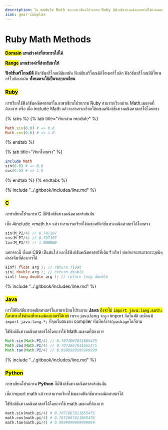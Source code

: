 ```yaml
---
description: ใน module Math ของภาษาเขียนโปรแกรม Ruby มีฟังก์ชันทางคณิตศาสตร์ที่ใช้ผ่านเมธอด
icon: gear-complex
---
```


# Ruby Math Methods

<mark style="color:$success;">**Domain**</mark>**&#x20;แทนช่วงค่าที่สามารถใส่ได้**

<mark style="color:$warning;">**Range**</mark>**&#x20;แทนช่วงค่าที่ส่งกลับมาให้**

**ฟังก์ชันตรีโกณมิติ** ฟังก์ชันตรีโกณมิติผกผัน ฟังก์ชันตรีโกณมิติไฮเพอร์โบลิก ฟังก์ชันตรีโกณมิติไฮเพอร์โบลิกผกผัน **ทั้งหมดจะใช้เป็นระบบเรเดียน**

### <mark style="color:$danger;">Ruby</mark>

การเรียกใช้ฟังก์ชันคณิตศาสตร์ในภาษาเขียนโปรแกรม Ruby สามารถเรียกผ่าน Math.เมธอดที่ต้องการ หรือ เมื่อ include Math แล้วจะสามารถเรียกใช้เมธอดฟังก์ชันทางคณิตศาสตร์ได้โดยตรง

{% tabs %}
{% tab title="เรียกผ่าน module" %}
```ruby
Math.sin(0.0) # => 0.0
Math.cos(0.0) # => 1.0
```
{% endtab %}

{% tab title="เรียกโดยตรง" %}
```ruby
include Math
sin(0.0) # => 0.0
cos(0.0) # => 1.0
```
{% endtab %}
{% endtabs %}

{% include "../.gitbook/includes/line.md" %}

### <mark style="color:$danger;">C</mark>

ภาษาเขียนโปรแกรม C ก็มีฟังก์ชันทางคณิตศาสตร์เช่นกัน

เมื่อ #include \<math.h> แล้วจะสามารถเรียกใช้เมธอดฟังก์ชันทางคณิตศาสตร์ได้โดยตรง

```c
sin(M_PI/4) // 0.707107
cos(M_PI/4) // 0.707107
tan(M_PI/4) // 1.000000
```

นอกจากนี้ ตั้งแต่ C99 เป็นต้นไป หากใช้ฟังก์ชันคณิตศาสตร์ที่เติม f หรือ l ต่อท้ายจะสามารถระบุชนิดค่าส่งคืนที่ต้องการได้

```c
sinf( float arg ); // return float
sin( double arg ); // return double
sinl( long double arg ); // return long double
```

{% include "../.gitbook/includes/line.md" %}

### <mark style="color:$danger;">Java</mark>

การใช้ฟังก์ชันทางคณิตศาสตร์ในภาษาเขียนโปรแกรม **Java** <mark style="color:$info;">ถึงจะไม่</mark> <mark style="color:$info;"></mark><mark style="color:$info;">`import java.lang.math;`</mark> <mark style="color:$info;"></mark><mark style="color:$info;">ก็สามารถใช้ค่าคงที่ทางคณิตศาสตร์ได้เลย</mark> เพราะ java.lang จะถูก import อัตโนมัติ เหมือนมี `import java.lang.*;` ที่จุดเริ่มต้นของ compiler ทันทีหลังจาก`package`ใดก็ตาม

ใช้ฟังก์ชันทางคณิตศาสตร์ได้โดยการใช้ Math.เมธอดที่ต้องการ

```java
Math.sin(Math.PI/4) // 0.7071067811865475
Math.cos(Math.PI/4) // 0.7071067811865475
Math.tan(Math.PI/4) // 0.9999999999999999 
```

{% include "../.gitbook/includes/line.md" %}

### <mark style="color:$danger;">Python</mark>

ภาษาเขียนโปรแกรม **Python** ก็มีฟังก์ชันทางคณิตศาสตร์เช่นกัน

เมื่อ import math แล้วจะสามารถเรียกใช้เมธอดฟังก์ชันทางคณิตศาสตร์ได้

ใช้ฟังก์ชันทางคณิตศาสตร์ได้โดยการใช้ math.เมธอดที่ต้องการ

```python
math.sin(math.pi/4) # 0.7071067811865475
math.cos(math.pi/4) # 0.7071067811865476
math.tan(math.pi/4) # 0.9999999999999999 
```
